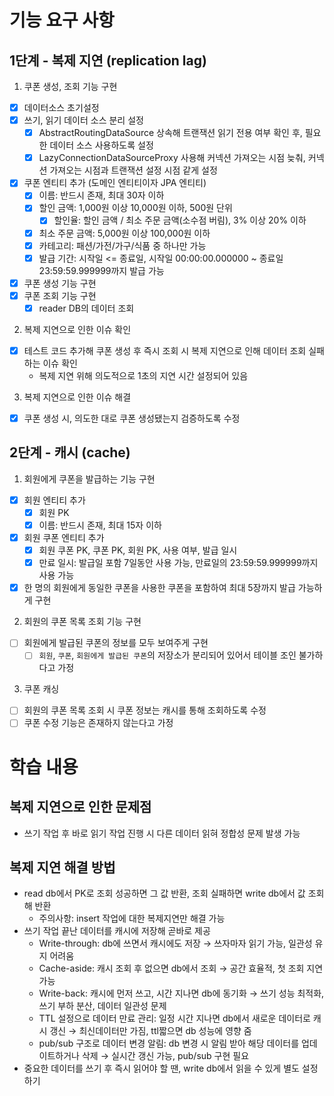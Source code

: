 # 기능 요구 사항

## 1단계 - 복제 지연 (replication lag)

1. 쿠폰 생성, 조회 기능 구현

- [x] 데이터소스 초기설정
- [x] 쓰기, 읽기 데이터 소스 분리 설정
    - [x] AbstractRoutingDataSource 상속해 트랜잭션 읽기 전용 여부 확인 후, 필요한 데이터 소스 사용하도록 설정
    - [x] LazyConnectionDataSourceProxy 사용해 커넥션 가져오는 시점 늦춰, 커넥션 가져오는 시점과 트랜잭션 설정 시점 같게 설정
- [x] 쿠폰 엔티티 추가 (도메인 엔티티이자 JPA 엔티티)
    - [x] 이름: 반드시 존재, 최대 30자 이하
    - [x] 할인 금액: 1,000원 이상 10,000원 이하, 500원 단위
        - [x] 할인율: 할인 금액 / 최소 주문 금액(소수점 버림), 3% 이상 20% 이하
    - [x] 최소 주문 금액: 5,000원 이상 100,000원 이하
    - [x] 카테고리: 패션/가전/가구/식품 중 하나만 가능
    - [x] 발급 기간: 시작일 <= 종료일, 시작일 00:00:00.000000 ~ 종료일 23:59:59.999999까지 발급 가능
- [x] 쿠폰 생성 기능 구현
- [x] 쿠폰 조회 기능 구현
    - [x] reader DB의 데이터 조회

2. 복제 지연으로 인한 이슈 확인

- [x] 테스트 코드 추가해 쿠폰 생성 후 즉시 조회 시 복제 지연으로 인해 데이터 조회 실패하는 이슈 확인
    - 복제 지연 위해 의도적으로 1초의 지연 시간 설정되어 있음

3. 복제 지연으로 인한 이슈 해결

- [x] 쿠폰 생성 시, 의도한 대로 쿠폰 생성됐는지 검증하도록 수정

## 2단계 - 캐시 (cache)

1. 회원에게 쿠폰을 발급하는 기능 구현

- [x] 회원 엔티티 추가
    - [x] 회원 PK
    - [x] 이름: 반드시 존재, 최대 15자 이하
- [x] 회원 쿠폰 엔티티 추가
    - [x] 회원 쿠폰 PK, 쿠폰 PK, 회원 PK, 사용 여부, 발급 일시
    - [x] 만료 일시: 발급일 포함 7일동안 사용 가능, 만료일의 23:59:59.999999까지 사용 가능
- [x] 한 명의 회원에게 동일한 쿠폰을 사용한 쿠폰을 포함하여 최대 5장까지 발급 가능하게 구현

2. 회원의 쿠폰 목록 조회 기능 구현

- [ ] 회원에게 발급된 쿠폰의 정보를 모두 보여주게 구현
    - [ ] `회원`, `쿠폰`, `회원에게 발급된 쿠폰`의 저장소가 분리되어 있어서 테이블 조인 불가하다고 가정

3. 쿠폰 캐싱

- [ ] 회원의 쿠폰 목록 조회 시 쿠폰 정보는 캐시를 통해 조회하도록 수정
- [ ] 쿠폰 수정 기능은 존재하지 않는다고 가정

# 학습 내용

## 복제 지연으로 인한 문제점

- 쓰기 작업 후 바로 읽기 작업 진행 시 다른 데이터 읽혀 정합성 문제 발생 가능

## 복제 지연 해결 방법

- read db에서 PK로 조회 성공하면 그 값 반환, 조회 실패하면 write db에서 값 조회해 반환
    - 주의사항: insert 작업에 대한 복제지연만 해결 가능
- 쓰기 작업 끝난 데이터를 캐시에 저장해 곧바로 제공
    - Write-through: db에 쓰면서 캐시에도 저장 → 쓰자마자 읽기 가능, 일관성 유지 어려움
    - Cache-aside: 캐시 조회 후 없으면 db에서 조회 → 공간 효율적, 첫 조회 지연 가능
    - Write-back: 캐시에 먼저 쓰고, 시간 지나면 db에 동기화 → 쓰기 성능 최적화, 쓰기 부하 분산, 데이터 일관성 문제
    - TTL 설정으로 데이터 만료 관리: 일정 시간 지나면 db에서 새로운 데이터로 캐시 갱신 → 최신데이터만 가짐, ttl짧으면 db 성능에 영향 줌
    - pub/sub 구조로 데이터 변경 알림: db 변경 시 알림 받아 해당 데이터를 업데이트하거나 삭제 → 실시간 갱신 가능, pub/sub 구현 필요
- 중요한 데이터를 쓰기 후 즉시 읽어야 할 땐, write db에서 읽을 수 있게 별도 설정하기
